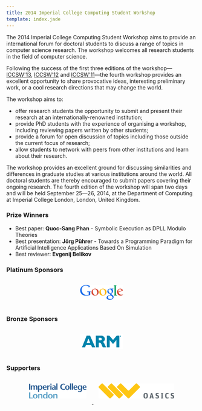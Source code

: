 ```yaml
---
title: 2014 Imperial College Computing Student Workshop
template: index.jade
---
```

The 2014 Imperial College Computing Student Workshop aims to provide an
international forum for doctoral students to discuss a range of topics
in computer science research. The workshop welcomes all
research students in the field of computer science. 

Following the success of the first three editions of the
workshop&mdash;[ICCSW'13](http://iccsw.doc.ic.ac.uk/2013),
[ICCSW'12](http://iccsw.doc.ic.ac.uk/2012) and
[ICCSW'11](http://iccsw.doc.ic.ac.uk/2011)&mdash;the fourth workshop
provides an excellent opportunity to share provocative ideas,
interesting preliminary work, or a cool research directions that may
change the world. 

The workshop aims to: 

* offer research students the opportunity to submit and present their
  research at an internationally-renowned institution; 
* provide PhD students with the experience of organising a workshop,
  including reviewing papers written by other students; 
* provide a forum for open discussion of topics including those outside
  the current focus of research; 
* allow students to network with peers from other institutions and learn
  about their research. 

The workshop provides an excellent ground for discussing similarities
and differences in graduate studies at various institutions around the
world. All doctoral students are thereby encouraged to submit papers
covering their ongoing research. The fourth edition of the workshop will
span two days and will be held September 25—26, 2014, at the Department
of Computing at Imperial College London, London, United Kingdom.

### Prize Winners

* Best paper: **Quoc-Sang Phan** - Symbolic Execution as DPLL Modulo Theories
* Best presentation: **Jörg Pührer** - Towards a Programming Paradigm for Artificial Intelligence Applications Based On Simulation
* Best reviewer: **Evgenij Belikov**

### Platinum Sponsors
<div class="row" style="text-align: center;">
<a href="http://www.google.com/about/corporate/company/">
  <img src="img/google.png" style="height: 40px; margin: 1em;" alt="Google">
</a>
</div>

### Bronze Sponsors
<div class="row" style="text-align: center;">
<a href="http://www.arm.com/">
  <img src="img/arm.png" style="height: 40px; margin: 1em;" alt="ARM"/>
</a>
</div>

### Supporters
<div class="row" style="text-align: center;">
<a href="http://www.imperial.ac.uk/">
  <img src="img/icl.png" style="height: 40px; margin:
1em;" alt="Imperial College London"/>
</a>
<a href="http://www.dagstuhl.de/en/publications/oasics">
  <img src="img/oasics.png"  style="height: 40px;
margin: 1em;" alt="OASIcs"/>
</a>
</div>
